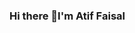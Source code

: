 ### Hi there 👋I'm Atif Faisal

<!--
**Atiffaisal/Atiffaisal** is a ✨ _special_ ✨ repository because its `README.md` (this file) appears on your GitHub profile.

Here are some ideas to get you started:

- 🔭 I’m currently looking for Job.
- 🌱 I’m currently learning Competitive Programming basic
- 💬 Ask me about anything. I am happy to help
- 📫 How to reach me: atiffaisal222@gmail.com
- ⚡ Fun fact: I think, i'm funny
